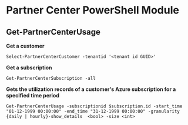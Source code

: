 # Partner Center PowerShell Module #

## Get-PartnerCenterUsage ##

**Get a customer**

    Select-PartnerCenterCustomer -tenantid '<tenant id GUID>'

**Get a subscription**

    Get-PartnerCenterSubscription -all

**Gets the utilization records of a customer's Azure subscription for a specified time period**

    Get-PartnerCenterUsage -subscriptionid $subscription.id -start_time "01-12-1999 00:00:00" -end_time "31-12-1999 00:00:00" -granularity {daily | hourly}-show_details  <bool> -size <int>